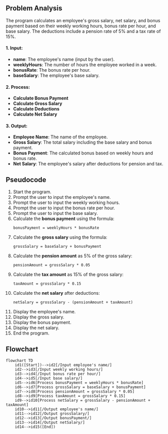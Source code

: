 ## Problem Analysis
The program calculates an employee's gross salary, net salary, and bonus payment based on their weekly working hours, bonus rate per hour, and base salary. The deductions include a pension rate of 5% and a tax rate of 15%.

#### 1. **Input:**
   - **name**: The employee's name (input by the user).
   - **weeklyHours**: The number of hours the employee worked in a week.
   - **bonusRate**: The bonus rate per hour.
   - **baseSalary**: The employee's base salary.

#### 2. **Process:**
   - **Calculate Bonus Payment**
   - **Calculate Gross Salary**
   - **Calculate Deductions**
   - **Calculate Net Salary**
 
#### 3. **Output:**
   - **Employee Name**: The name of the employee.
   - **Gross Salary**: The total salary including the base salary and bonus payment.
   - **Bonus Payment**: The calculated bonus based on weekly hours and bonus rate.
   - **Net Salary**: The employee's salary after deductions for pension and tax.

## Pseudocode
1. Start the program.
2. Prompt the user to input the employee's name.
3. Prompt the user to input the weekly working hours.
4. Prompt the user to input the bonus rate per hour.
5. Prompt the user to input the base salary.
6. Calculate the **bonus payment** using the formula:
   ```
   bonusPayment = weeklyHours * bonusRate
   ```
7. Calculate the **gross salary** using the formula:
   ```
   grossSalary = baseSalary + bonusPayment
   ```
8. Calculate the **pension amount** as 5% of the gross salary:
   ```
   pensionAmount = grossSalary * 0.05
   ```
9. Calculate the **tax amount** as 15% of the gross salary:
   ```
   taxAmount = grossSalary * 0.15
   ```
10. Calculate the **net salary** after deductions:
    ```
    netSalary = grossSalary - (pensionAmount + taxAmount)
    ```
11. Display the employee's name.
12. Display the gross salary.
13. Display the bonus payment.
14. Display the net salary.
15. End the program.

## Flowchart

```mermaid
flowchart TD
    id1([Start])-->id2[/Input employee's name/]
    id2-->id3[/Input weekly working hours/]
    id3-->id4[/Input bonus rate per hour/]
    id4-->id5[/Input base salary/]
    id5-->id6[Process bonusPayment = weeklyHours * bonusRate]
    id6-->id7[Process grossSalary = baseSalary + bonusPayment]
    id7-->id8[Process pensionAmount = grossSalary * 0.05]
    id8-->id9[Process taxAmount = grossSalary * 0.15]
    id9-->id10[Process netSalary = grossSalary - pensionAmount + taxAmount]
    id10-->id11[/Output employee's name/]
    id11-->id12[/Output grossSalary/]
    id12-->id13[/Output bonusPayment/]
    id13-->id14[/Output netSalary/]
    id14-->id15([End])


